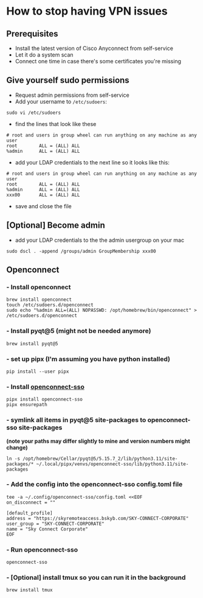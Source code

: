 # How to stop having VPN issues

## Prerequisites
 - Install the latest version of Cisco Anyconnect from self-service
 - Let it do a system scan
 - Connect one time in case there's some certificates you're missing

## Give yourself sudo permissions
 - Request admin permissions from self-service
 - Add your username to `/etc/sudoers`:
```shell
sudo vi /etc/sudoers
```
- find the lines that look like these
```
# root and users in group wheel can run anything on any machine as any user
root		ALL = (ALL) ALL
%admin		ALL = (ALL) ALL
```
- add your LDAP credentials to the next line so it looks like this:
```shell
# root and users in group wheel can run anything on any machine as any user
root		ALL = (ALL) ALL
%admin		ALL = (ALL) ALL
xxx00		ALL = (ALL) ALL
```
- save and close the file

## [Optional] Become admin
 - add your LDAP credentials to the the admin usergroup on your mac

```shell
sudo dscl . -append /groups/admin GroupMembership xxx00 
```

## Openconnect
### - Install openconnect
```shell
brew install openconnect
touch /etc/sudoers.d/openconnect
sudo echo "%admin ALL=(ALL) NOPASSWD: /opt/homebrew/bin/openconnect" > /etc/sudoers.d/openconnect
```
### - Install pyqt@5 (might not be needed anymore)
```shell
brew install pyqt@5
```
### - set up pipx (I'm assuming you have python installed)
```shell
pip install --user pipx
```
### - Install [openconnect-sso](https://github.com/vlaci/openconnect-sso/)
```shell
pipx install openconnect-sso
pipx ensurepath
```
### - symlink all items in pyqt@5 site-packages to openconnect-sso site-packages 
**(note your paths may differ slightly to mine and version numbers might change)**
```shell
ln -s /opt/homebrew/Cellar/pyqt@5/5.15.7_2/lib/python3.11/site-packages/* ~/.local/pipx/venvs/openconnect-sso/lib/python3.11/site-packages
```

### - Add the config into the openconnect-sso config.toml file
```shell
tee -a ~/.config/openconnect-sso/config.toml <<EOF
on_disconnect = ""

[default_profile]
address = "https://skyremoteaccess.bskyb.com/SKY-CONNECT-CORPORATE"
user_group = "SKY-CONNECT-CORPORATE"
name = "Sky Connect Corporate"
EOF
```

### - Run openconnect-sso
```shell
openconnect-sso
```

### - [Optional] install tmux so you can run it in the background
```shell
brew install tmux
```
